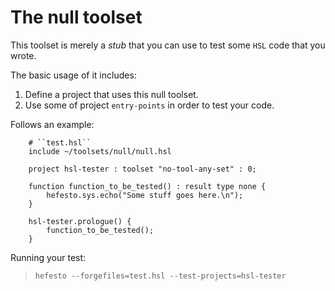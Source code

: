 # The null toolset

This toolset is merely a *stub* that you can use to test some ``HSL`` code that you wrote.

The basic usage of it includes:

1. Define a project that uses this null toolset.
2. Use some of project ``entry-points`` in order to test your code.

Follows an example:

        # ``test.hsl``
        include ~/toolsets/null/null.hsl

        project hsl-tester : toolset "no-tool-any-set" : 0;

        function function_to_be_tested() : result type none {
            hefesto.sys.echo("Some stuff goes here.\n");
        }

        hsl-tester.prologue() {
            function_to_be_tested();
        }

Running your test:

>``hefesto --forgefiles=test.hsl --test-projects=hsl-tester``

